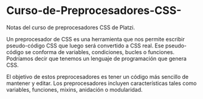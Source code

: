 # Curso-de-Preprocesadores-CSS-
Notas del curso de preprocesadores CSS de Platzi. 

Un preprocesador de CSS es una herramienta que nos permite escribir pseudo-código CSS que luego será convertido a CSS real. Ese pseudo-código se conforma de variables, condiciones, bucles o funciones. Podríamos decir que tenemos un lenguaje de programación que genera CSS.

El objetivo de estos preprocesadores es tener un código más sencillo de mantener y editar. Los preprocesadores incluyen características tales como variables, funciones, mixins, anidación o modularidad.
